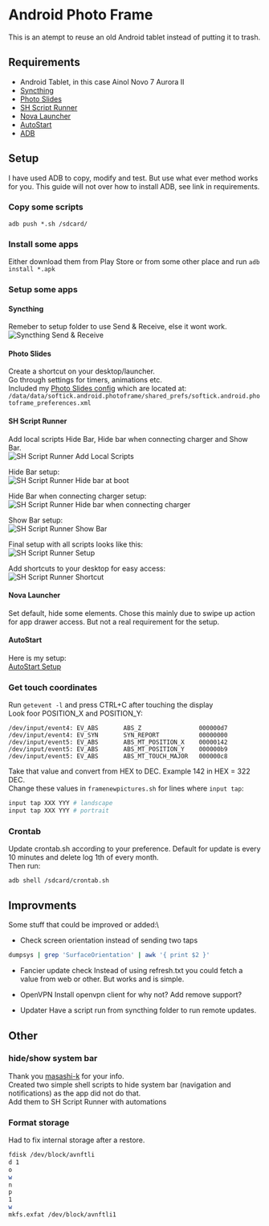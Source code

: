 # Android Photo Frame
 
This is an atempt to reuse an old Android tablet instead of putting it to trash.

## Requirements
- Android Tablet, in this case Ainol Novo 7 Aurora II
- [Syncthing](https://play.google.com/store/apps/details?id=com.nutomic.syncthingandroid "Syncthing")
- [Photo Slides](https://play.google.com/store/apps/details?id=softick.android.photoframe "Photo Slides")
- [SH Script Runner](https://play.google.com/store/apps/details?id=com.adamioan.scriptrunner "SH Script Runner")
- [Nova Launcher](https://play.google.com/store/apps/details?id=com.teslacoilsw.launcher "Nova Launcher")
- [AutoStart](https://play.google.com/store/apps/details?id=com.autostart "AutoStart")
- [ADB](https://www.xda-developers.com/install-adb-windows-macos-linux/ "ADB")

## Setup
I have used ADB to copy, modify and test. But use what ever method works for you. This guide will not over how to install ADB, see link in requirements.

### Copy some scripts
`adb push *.sh /sdcard/`

### Install some apps
Either download them from Play Store or from some other place and run `adb install *.apk`

### Setup some apps
#### Syncthing
Remeber to setup folder to use Send & Receive, else it wont work.\
![Syncthing Send & Receive](Screenshots/syncthing_folder_type_send_receive.png "Folder Type")
#### Photo Slides
Create a shortcut on your desktop/launcher.\
Go through settings for timers, animations etc.\
Included my [Photo Slides config](Configs/softick.android.photoframe_preferences.xml "Photo Slides config") which are located at:
`/data/data/softick.android.photoframe/shared_prefs/softick.android.photoframe_preferences.xml`
#### SH Script Runner
Add local scripts Hide Bar, Hide bar when connecting charger and Show Bar.\
![SH Script Runner Add Local Scripts](Screenshots/sh_script_runner_add_scripts.png "Local Scripts")

Hide Bar setup:\
![SH Script Runner Hide bar at boot](Screenshots/sh_script_runner_hide_bar_at_boot.png "Hide bar at boot")

Hide Bar when connecting charger setup:\
![SH Script Runner Hide bar when connecting charger](Screenshots/sh_script_runner_connect_charger.png "Hide bar connecting charger")

Show Bar setup:\
![SH Script Runner Show Bar](Screenshots/sh_script_runner_show_bar_manual.png "Show Bar manual")

Final setup with all scripts looks like this:\
![SH Script Runner Setup](Screenshots/sh_script_runner_setup.png "Final setup")

Add shortcuts to your desktop for easy access:\
![SH Script Runner Shortcut](Screenshots/sh_script_runner_add_shortcut.png "Add shortcut")

#### Nova Launcher
Set default, hide some elements. Chose this mainly due to swipe up action for app drawer access. But not a real requirement for the setup.

#### AutoStart
Here is my setup:\
[AutoStart Setup](Screenshots/autostart_setup.png "AutoStart setup")

### Get touch coordinates
Run `getevent -l` and press CTRL+C after touching the display\
Look foor POSITION_X and POSITION_Y:
```
/dev/input/event4: EV_ABS       ABS_Z                000000d7            
/dev/input/event4: EV_SYN       SYN_REPORT           00000000            
/dev/input/event5: EV_ABS       ABS_MT_POSITION_X    00000142            
/dev/input/event5: EV_ABS       ABS_MT_POSITION_Y    000000b9            
/dev/input/event5: EV_ABS       ABS_MT_TOUCH_MAJOR   000000c8      
```
Take that value and convert from HEX to DEC. Example 142 in HEX = 322 DEC.\
Change these values in `framenewpictures.sh` for lines where `input tap`:
```bash
input tap XXX YYY # landscape
input tap XXX YYY # portrait
```

### Crontab
Update crontab.sh according to your preference. Default for update is every 10 minutes and delete log 1th of every month.\
Then run:
```shell
adb shell /sdcard/crontab.sh
```

## Improvments
Some stuff that could be improved or added:\
- Check screen orientation instead of sending two taps
```bash
dumpsys | grep 'SurfaceOrientation' | awk '{ print $2 }'
```

- Fancier update check
Instead of using refresh.txt you could fetch a value from web or other. But works and is simple.

- OpenVPN
Install openvpn client for why not? Add remove support?

- Updater
Have a script run from syncthing folder to run remote updates.

## Other
### hide/show system bar
Thank you [masashi-k](https://masashi-k.blogspot.com/2013/09/hide-show-system-bar-of-android.html "masashi-k blog") for your info.\
Created two simple shell scripts to hide system bar (navigation and notifications) as the app did not do that.\
Add them to SH Script Runner with automations

### Format storage
Had to fix internal storage after a restore.
```bash
fdisk /dev/block/avnftli
d 1
o
w
n
p
1
w
mkfs.exfat /dev/block/avnftli1
```
